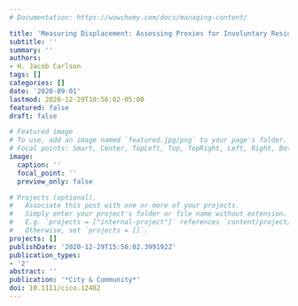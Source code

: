 ```yaml
---
# Documentation: https://wowchemy.com/docs/managing-content/

title: 'Measuring Displacement: Assessing Proxies for Involuntary Residential Mobility'
subtitle: ''
summary: ''
authors:
- H. Jacob Carlson
tags: []
categories: []
date: '2020-09-01'
lastmod: 2020-12-29T10:56:02-05:00
featured: false
draft: false

# Featured image
# To use, add an image named `featured.jpg/png` to your page's folder.
# Focal points: Smart, Center, TopLeft, Top, TopRight, Left, Right, BottomLeft, Bottom, BottomRight.
image:
  caption: ''
  focal_point: ''
  preview_only: false

# Projects (optional).
#   Associate this post with one or more of your projects.
#   Simply enter your project's folder or file name without extension.
#   E.g. `projects = ["internal-project"]` references `content/project/deep-learning/index.md`.
#   Otherwise, set `projects = []`.
projects: []
publishDate: '2020-12-29T15:56:02.399192Z'
publication_types:
- '2'
abstract: ''
publication: '*City & Community*'
doi: 10.1111/cico.12482
---
```

